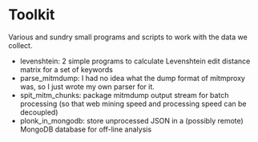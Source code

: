 # Toolkit
Various and sundry small programs and scripts to work with the data we collect.

- levenshtein: 2 simple programs to calculate Levenshtein edit distance matrix for a set of keywords
- parse_mitmdump: I had no idea what the dump format of mitmproxy was, so I just wrote my own parser for it.
- spit_mitm_chunks: package mitmdump output stream for batch processing (so that web mining speed and processing speed can be decoupled) 
- plonk_in_mongodb: store unprocessed JSON in a (possibly remote) MongoDB database for off-line analysis
